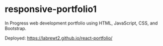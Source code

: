 # responsive-portfolio1

In Progress web development portfolio using HTML, JavaScript, CSS, and Bootstrap.

Deployed: https://labrewt2.github.io/react-portfolio/